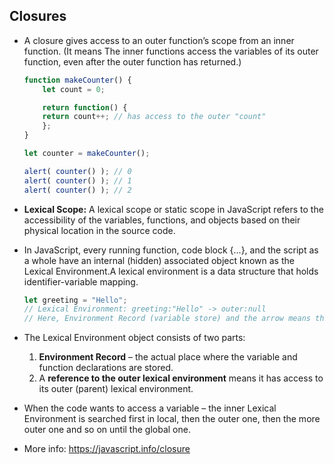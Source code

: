 ## **Closures**
- A closure gives access to an outer function’s scope from an inner function. (It means The inner functions access the variables of its  outer function, even after the outer function has returned.)
    ```Javascript
    function makeCounter() {
        let count = 0;
    
        return function() {
        return count++; // has access to the outer "count"
        };
    }
    
    let counter = makeCounter();
    
    alert( counter() ); // 0
    alert( counter() ); // 1
    alert( counter() ); // 2
    ```
- **Lexical Scope:**  A lexical scope or static scope in JavaScript refers to the accessibility of the variables, functions, and objects based on their physical location in the source code.

- In JavaScript, every running function, code block {...}, and the script as a whole have an internal (hidden) associated object known as the Lexical Environment.A lexical environment is a data structure that holds identifier-variable mapping. 
    ```Javascript
    let greeting = "Hello"; 
   // Lexical Environment: greeting:"Hello" -> outer:null
   // Here, Environment Record (variable store) and the arrow means the outer reference. The global Lexical Environment has no outer reference, that’s why the arrow points to null.
    ```

- The Lexical Environment object consists of two parts:

    1. **Environment Record** –  the actual place where the variable and function declarations are stored.
    2. A **reference to the outer lexical environment** means it has access to its outer (parent) lexical environment. 

- When the code wants to access a variable – the inner Lexical Environment is searched first in local, then the outer one, then the more outer one and so on until the global one.

- More info: https://javascript.info/closure